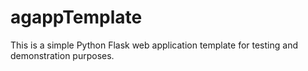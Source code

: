 # agappTemplate
This is a simple Python Flask web application template for testing and demonstration purposes.

